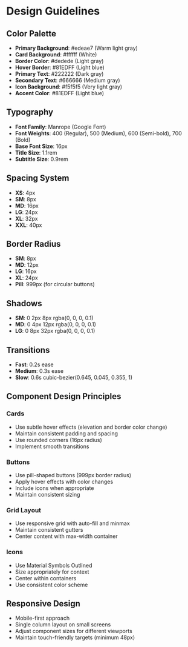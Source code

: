 # Design Guidelines

## Color Palette

- **Primary Background**: #edeae7 (Warm light gray)
- **Card Background**: #ffffff (White)
- **Border Color**: #dedede (Light gray)
- **Hover Border**: #81EDFF (Light blue)
- **Primary Text**: #222222 (Dark gray)
- **Secondary Text**: #666666 (Medium gray)
- **Icon Background**: #f5f5f5 (Very light gray)
- **Accent Color**: #81EDFF (Light blue)

## Typography

- **Font Family**: Manrope (Google Font)
- **Font Weights**: 400 (Regular), 500 (Medium), 600 (Semi-bold), 700 (Bold)
- **Base Font Size**: 16px
- **Title Size**: 1.1rem
- **Subtitle Size**: 0.9rem

## Spacing System

- **XS**: 4px
- **SM**: 8px
- **MD**: 16px
- **LG**: 24px
- **XL**: 32px
- **XXL**: 40px

## Border Radius

- **SM**: 8px
- **MD**: 12px
- **LG**: 16px
- **XL**: 24px
- **Pill**: 999px (for circular buttons)

## Shadows

- **SM**: 0 2px 8px rgba(0, 0, 0, 0.1)
- **MD**: 0 4px 12px rgba(0, 0, 0, 0.1)
- **LG**: 0 8px 32px rgba(0, 0, 0, 0.1)

## Transitions

- **Fast**: 0.2s ease
- **Medium**: 0.3s ease
- **Slow**: 0.6s cubic-bezier(0.645, 0.045, 0.355, 1)

## Component Design Principles

### Cards
- Use subtle hover effects (elevation and border color change)
- Maintain consistent padding and spacing
- Use rounded corners (16px radius)
- Implement smooth transitions

### Buttons
- Use pill-shaped buttons (999px border radius)
- Apply hover effects with color changes
- Include icons when appropriate
- Maintain consistent sizing

### Grid Layout
- Use responsive grid with auto-fill and minmax
- Maintain consistent gutters
- Center content with max-width container

### Icons
- Use Material Symbols Outlined
- Size appropriately for context
- Center within containers
- Use consistent color scheme

## Responsive Design

- Mobile-first approach
- Single column layout on small screens
- Adjust component sizes for different viewports
- Maintain touch-friendly targets (minimum 48px)
